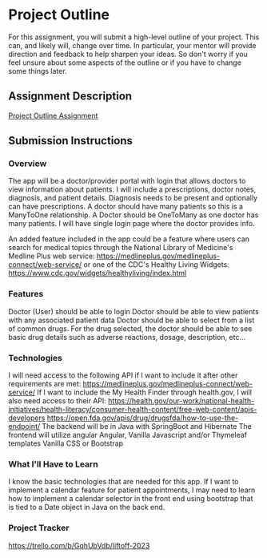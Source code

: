 # Project Outline

For this assignment, you will submit a high-level outline of your project. This can, and likely will, change over time. In particular, your mentor will provide direction and feedback to help sharpen your ideas. So don't worry if you feel unsure about some aspects of the outline or if you have to change some things later.

## Assignment Description

[Project Outline Assignment](https://education.launchcode.org/liftoff/modules/assignments/project-outline)

## Submission Instructions

### Overview

The app will be a doctor/provider portal with login that allows doctors to view information about patients. I will include a prescriptions, doctor notes, diagnosis, and patient details. Diagnosis needs to be present and optionally can have prescriptions. A doctor should have many patients so this is a ManyToOne relationship. A Doctor should be OneToMany as one doctor has many patients. I will have single login page where the doctor provides info.

An added feature included in the app could be a feature where users can search for medical topics through the National Library of Medicine's Medline Plus web service: https://medlineplus.gov/medlineplus-connect/web-service/ or one of the CDC's Healthy Living Widgets: https://www.cdc.gov/widgets/healthyliving/index.html

### Features

Doctor (User) should be able to login
Doctor should be able to view patients with any associated patient data
Doctor should be able to select from a list of common drugs. For the drug selected, the doctor should be able to see basic drug details such as adverse reactions, dosage, description, etc...

### Technologies

I will need access to the following API if I want to include it after other requirements are met: https://medlineplus.gov/medlineplus-connect/web-service/
If I want to include the My Health Finder through health.gov, I will also need access to their API:
https://health.gov/our-work/national-health-initiatives/health-literacy/consumer-health-content/free-web-content/apis-developers
https://open.fda.gov/apis/drug/drugsfda/how-to-use-the-endpoint/
The backend will be in Java with SpringBoot and Hibernate
The frontend will utilize angular Angular, Vanilla Javascript and/or Thymeleaf templates
Vanilla CSS or Bootstrap

### What I'll Have to Learn

I know the basic technologies that are needed for this app. If I want to implement a calendar feature for patient appointments, I may need to learn how to implement a calendar selector in the front end using bootstrap that is tied to a Date object in Java on the back end.

### Project Tracker

https://trello.com/b/GqhUbVdb/liftoff-2023
